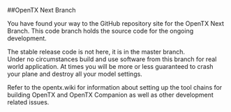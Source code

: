 ﻿##OpenTX Next Branch

You have found your way to the GitHub repository site for the OpenTX Next Branch. This code branch holds the source code for the ongoing development.    

The stable release code is not here, it is in the master branch.  
Under no circumstances build and use software from this branch for real world application. At times you will be more or less guaranteed to crash your plane and destroy all your model settings.  

Refer to the opentx.wiki for information about setting up the tool chains for building OpenTX and OpenTX Companion as well as other development related issues.
